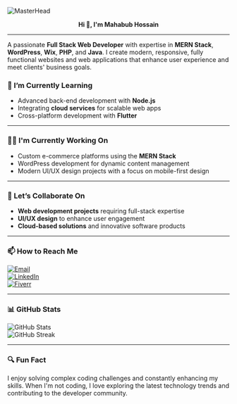 ![MasterHead](https://cdn.pixabay.com/photo/2019/10/09/07/28/development-4536630_640.png)

<p align="center" style="font-size: px; font-weight: bold;">
    Hi 👋, I'm Mahabub Hossain
</p>

---

A passionate **Full Stack Web Developer** with expertise in **MERN Stack**, **WordPress**, **Wix**, **PHP**, and **Java**. I create modern, responsive, fully functional websites and web applications that enhance user experience and meet clients' business goals.

### 🌱 I’m Currently Learning  
- Advanced back-end development with **Node.js**  
- Integrating **cloud services** for scalable web apps  
- Cross-platform development with **Flutter**  

---

### 👨‍💻 I'm Currently Working On  
- Custom e-commerce platforms using the **MERN Stack**  
- WordPress development for dynamic content management  
- Modern UI/UX design projects with a focus on mobile-first design  

---

### 🤝 Let’s Collaborate On  
- **Web development projects** requiring full-stack expertise  
- **UI/UX design** to enhance user engagement  
- **Cloud-based solutions** and innovative software products  

---

### 📫 How to Reach Me  
[![Email](https://img.shields.io/badge/Email-D14836?style=flat-square&logo=gmail&logoColor=white)](mailto:mahbubislam@example.com)  
[![LinkedIn](https://img.shields.io/badge/LinkedIn-0077B5?style=flat-square&logo=linkedin&logoColor=white)](https://www.linkedin.com/in/torikul-islam-naeem-a18674231/)  
[![Fiverr](https://img.shields.io/badge/Fiverr-1DBF73?style=flat-square&logo=fiverr&logoColor=white)](https://www.fiverr.com/torikulislam222?up_rollout=true)  


---

### 📊 GitHub Stats  
![GitHub Stats](https://github-readme-stats.vercel.app/api?username=Torikulislam20241&show_icons=true&theme=radical)  
![GitHub Streak](https://github-readme-streak-stats.herokuapp.com/?user=Torikulislam20241&theme=radical)  

---

### 🔍 Fun Fact  
I enjoy solving complex coding challenges and constantly enhancing my skills. When I'm not coding, I love exploring the latest technology trends and contributing to the developer community.
